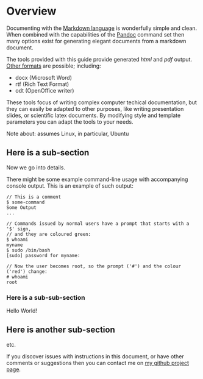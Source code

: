 <!-- -->
# Overview

Documenting with the [Markdown language][md] is wonderfully simple and clean.
When combined with the capabilities of the [Pandoc][pandoc] command set then
many options exist for generating elegant documents from a markdown document.

The tools provided with this guide provide generated *html* and *pdf* output.
[Other formats][pandoc-formats] are possible; including:

   * docx (Microsoft Word)
   * rtf (Rich Text Format)
   * odt (OpenOffice writer)

These tools focus of writing complex computer techical documentation, but 
they can easily be adapted to other purposes, like writing presentation
slides, or scientific latex documents.  By modifying style and template
parameters you can adapt the tools to your needs.


Note about:  assumes Linux, in particular, Ubuntu

[md]: https://www.markdownguide.org/getting-started/
[pandoc]: https://pandoc.org/
[pandoc-formats]: https://pandoc.org/MANUAL.html#options

## Here is a sub-section

Now we go into details.

There might be some example command-line usage with accompanying console output.
This is an example of such output:

```console
// This is a comment
$ some-command
Some Output
...

// Commands issued by normal users have a prompt that starts with a '$' sign,
// and they are coloured green:
$ whoami
myname
$ sudo /bin/bash
[sudo] password for myname: 

// Now the user becomes root, so the prompt ('#') and the colour ('red') change:
# whoami
root
```

### Here is a sub-sub-section

Hello World!

## Here is another sub-section

etc.

If you discover issues with instructions in this document, or have other
comments or suggestions then you can contact me on
[my github project page][mygithub].

[mygithub]: https://github.com/deatrich/

<!--
```console
```
 -->
